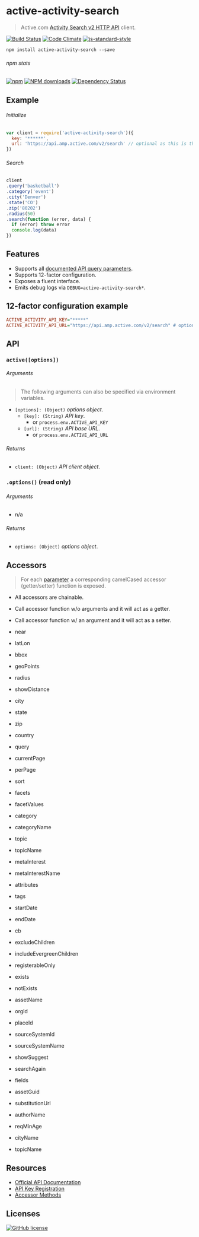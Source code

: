 # active-activity-search
> Active.com [Activity Search v2 HTTP API](http://developer.active.com/docs/read/v2_Activity_API_Search) client.

[![Build Status](http://img.shields.io/travis/wilmoore/active-activity-search.js.svg)](https://travis-ci.org/wilmoore/active-activity-search.js) [![Code Climate](https://codeclimate.com/github/wilmoore/active-activity-search.js/badges/gpa.svg)](https://codeclimate.com/github/wilmoore/active-activity-search.js) [![js-standard-style](https://img.shields.io/badge/code%20style-standard-brightgreen.svg?style=flat)](https://github.com/feross/standard)

```shell
npm install active-activity-search --save
```

###### npm stats

[![npm](https://img.shields.io/npm/v/active-activity-search.svg)](https://www.npmjs.org/package/active-activity-search) [![NPM downloads](http://img.shields.io/npm/dm/active-activity-search.svg)](https://www.npmjs.org/package/active-activity-search) [![Dependency Status](https://gemnasium.com/wilmoore/active-activity-search.js.svg)](https://gemnasium.com/wilmoore/active-activity-search.js)

## Example

###### Initialize

```js
var client = require('active-activity-search')({
  key: '******',
  url: 'https://api.amp.active.com/v2/search' // optional as this is the default url
})
```

###### Search

```js
client
.query('basketball')
.category('event')
.city('Denver')
.state('CO')
.zip('80202')
.radius(50)
.search(function (error, data) {
  if (error) throw error
  console.log(data)
})
```

## Features

* Supports all [documented API query parameters](http://developer.active.com/docs/read/v2_Activity_API_Search).
* Supports 12-factor configuration.
* Exposes a fluent interface.
* Emits debug logs via `DEBUG=active-activity-search*`.

## 12-factor configuration example

```ini
ACTIVE_ACTIVITY_API_KEY="*****"
ACTIVE_ACTIVITY_API_URL="https://api.amp.active.com/v2/search" # optional as this is the default url
```

## API

### `active([options])`

###### Arguments

> The following arguments can also be specified via environment variables.

 * `[options]: (Object)` _options object_.
   * `[key]: (String)` _API key_.
     * or `process.env.ACTIVE_API_KEY`
   * `[url]: (String)` _API base URL_.
     * or `process.env.ACTIVE_API_URL`

###### Returns

 * `client: (Object)` _API client object_.

### `.options()` (read only)

###### Arguments

 * n/a

###### Returns

 * `options: (Object)` _options object_.

## Accessors

> For each [parameter](http://developer.active.com/docs/read/v2_Activity_API_Search) a corresponding camelCased accessor (getter/setter) function is exposed.

- All accessors are chainable.
- Call accessor function w/o arguments and it will act as a getter.
- Call accessor function w/ an argument and it will act as a setter.

- near
- latLon
- bbox
- geoPoints
- radius
- showDistance
- city
- state
- zip
- country
- query
- currentPage
- perPage
- sort
- facets
- facetValues
- category
- categoryName
- topic
- topicName
- metaInterest
- metaInterestName
- attributes
- tags
- startDate
- endDate
- cb
- excludeChildren
- includeEvergreenChildren
- registerableOnly
- exists
- notExists
- assetName
- orgId
- placeId
- sourceSystemId
- sourceSystemName
- showSuggest
- searchAgain
- fields
- assetGuid
- substitutionUrl
- authorName
- reqMinAge
- cityName
- topicName

## Resources

* [Official API Documentation](http://developer.active.com/docs/read/v2_Activity_API_Search)
* [API Key Registration](http://developer.active.com/apps/register)
* [Accessor Methods](https://docs.google.com/a/moorefamily.ws/spreadsheets/d/1JNKI8a-vQgeBzEWRP-neSmlUed1PI7QdL2bzdA9KfKY/pubhtml?gid=0&single=true)

## Licenses

[![GitHub license](https://img.shields.io/github/license/wilmoore/active-activity-search.js.svg)](https://github.com/wilmoore/active-activity-search.js/blob/master/license)

